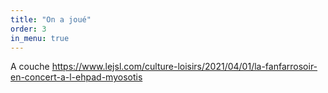 ```yaml
---
title: "On a joué"
order: 3
in_menu: true
---
```

A couche 
https://www.lejsl.com/culture-loisirs/2021/04/01/la-fanfarrosoir-en-concert-a-l-ehpad-myosotis 